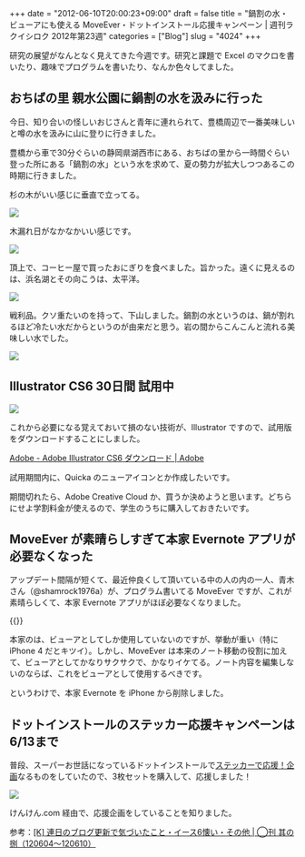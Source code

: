 +++
date = "2012-06-10T20:00:23+09:00"
draft = false
title = "鍋割の水・ビューアにも使える MoveEver・ドットインストール応援キャンペーン | 週刊ラクイシロク 2012年第23週"
categories = ["Blog"]
slug = "4024"
+++

研究の展望がなんとなく見えてきた今週です。研究と課題で Excel のマクロを書いたり、趣味でプログラムを書いたり、なんか色々してました。

## おちばの里 親水公園に鍋割の水を汲みに行った

今日、知り合いの怪しいおじさんと青年に連れられて、豊橋周辺で一番美味しいと噂の水を汲みに山に登りに行きました。

豊橋から車で30分ぐらいの静岡県湖西市にある、おちばの里から一時間ぐらい登った所にある「鍋割の水」という水を求めて、夏の勢力が拡大しつつあるこの時期に行きました。

杉の木がいい感じに垂直で立ってる。

![](/images/2012/06/4024_1.jpg)

木漏れ日がなかなかいい感じです。

![](/images/2012/06/4024_2.jpg)

頂上で、コーヒー屋で買ったおにぎりを食べました。旨かった。遠くに見えるのは、浜名湖とその向こうは、太平洋。

![](/images/2012/06/4024_3.jpg)

戦利品。クソ重たいのを持って、下山しました。鍋割の水というのは、鍋が割れるほど冷たい水だからというのが由来だと思う。岩の間からこんこんと流れる美味しい水でした。

![](/images/2012/06/4024_4.jpg)

## Illustrator CS6 30日間 試用中

![](/images/2012/06/4024_5.png)

これから必要になる覚えておいて損のない技術が、Illustrator ですので、試用版をダウンロードすることにしました。

[Adobe - Adobe Illustrator CS6 ダウンロード | Adobe](http://www.adobe.com/cfusion/tdrc/index.cfm?product=illustrator&loc=ja)

試用期間内に、Quicka のニューアイコンとか作成したいです。

期間切れたら、Adobe Creative Cloud か、買うか決めようと思います。どちらにせよ学割料金が使えるので、学生のうちに購入しておきたいです。

## MoveEver が素晴らしすぎて本家 Evernote アプリが必要なくなった

アップデート間隔が短くて、最近仲良くして頂いている中の人の内の一人、青木さん（@shamrock1976a）が、プログラム書いてる MoveEver ですが、これが素晴らしくて、本家 Evernote アプリがほぼ必要なくなりました。

{{<app id="519536675" title="MoveEver 3.3.0（￥170）" src="http://a4.mzstatic.com/us/r1000/118/Purple/v4/38/10/35/3810357c-1dcb-2009-a338-d1c6c47dd2f2/STuOD06YkhNp0Pelmiqr8w-temp-upload.xidfqzzp.100x100-75.png">}}

本家のは、ビューアとしてしか使用していないのですが、挙動が重い（特に iPhone 4 だとキツイ）。しかし、MoveEver は本来のノート移動の役割に加えて、ビューアとしてかなりサクサクで、かなりイケてる。ノート内容を編集しないのならば、これをビューアとして使用するべきです。

というわけで、本家 Evernote を iPhone から削除しました。

## ドットインストールのステッカー応援キャンペーンは6/13まで

普段、スーパーお世話になっているドットインストールで[ステッカーで応援！企画](http://sticker.dotinstall.com/)なるものをしていたので、3枚セットを購入して、応援しました！

![](/images/2012/06/4024_6.jpg)

けんけん.com 経由で、応援企画をしていることを知りました。

参考：[[K] 連日のブログ更新で気づいたこと・イース6懐い・その他 | ◯刊 其の捌（120604〜120610）](http://knk-n.com/2012/06/10/marucom8/)
